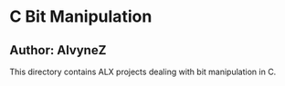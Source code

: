 # C Bit Manipulation
## Author: AlvyneZ
This directory contains ALX projects dealing with bit manipulation in C.